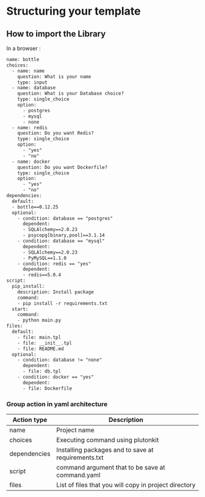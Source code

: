 # Structuring your template

## How to import the Library

In a browser :
```html
name: bottle
choices:
  - name: name
    question: What is your name
    type: input
  - name: database
    question: What is your Database choice?
    type: single_choice
    option:
      - postgres
      - mysql
      - none
  - name: redis
    question: Do you want Redis?
    type: single_choice
    option:
      - "yes"
      - "no"
  - name: docker
    question: Do you want Dockerfile?
    type: single_choice
    option:
      - "yes"
      - "no"
dependencies:
  default:
  - bottle==0.12.25
  optional:
    - condition: database == "postgres"
      dependent:
      - SQLAlchemy==2.0.23
      - psycopg[binary,pool]==3.1.14
    - condition: database == "mysql"
      dependent:
      - SQLAlchemy==2.0.23
      - PyMySQL==1.1.0
    - condition: redis == "yes"
      dependent:
      - redis==5.0.4
script:
  pip_install:
    description: Install package
    command:
    - pip install -r requirements.txt
  start:
    command:
    - python main.py
files:
  default:
    - file: main.tpl
    - file: __init__.tpl
    - file: README.md
  optional:
    - condition: database != "none"
      dependent:
      - file: db.tpl
    - condition: docker == "yes"
      dependent:
      - file: Dockerfile

```
### Group action in yaml architecture

|Action type | Description |
|------------- | ------------- |
|name | Project name |
|choices | Executing command using plutonkit |
|dependencies | Installing packages and to save at requirements.txt |
|script | command argument that to be save at command.yaml |
|files | List of files that you will copy in project directory |


